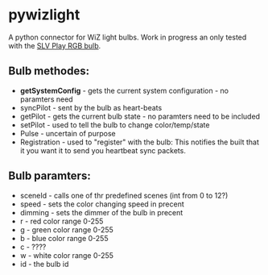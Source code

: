 # pywizlight
A python connector for WiZ light bulbs.
Work in progress an only tested with the [SLV Play RGB bulb](https://www.amazon.de/dp/B07PNCDJLW).


## Bulb methodes:
- **getSystemConfig** - gets the current system configuration - no paramters need
- syncPilot - sent by the bulb as heart-beats
- getPilot - gets the current bulb state - no paramters need to be included
- setPilot - used to tell the bulb to change color/temp/state
- Pulse - uncertain of purpose
- Registration - used to "register" with the bulb: This notifies the built that
                            it you want it to send you heartbeat sync packets.
## Bulb paramters:
- sceneId - calls one of thr predefined scenes (int from 0 to 12?)
- speed - sets the color changing speed in precent
- dimming - sets the dimmer of the bulb in precent
- r - red color range 0-255
- g - green color range 0-255
- b - blue color range 0-255
- c - ????
- w - white color range 0-255
- id - the bulb id
